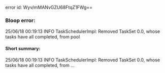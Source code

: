 error id: Wyv/mMANvGZU68FtqZ1FWg==
### Bloop error:

25/06/18 00:19:13 INFO TaskSchedulerImpl: Removed TaskSet 0.0, whose tasks have all completed, from pool
#### Short summary: 

25/06/18 00:19:13 INFO TaskSchedulerImpl: Removed TaskSet 0.0, whose tasks have all completed, from ...